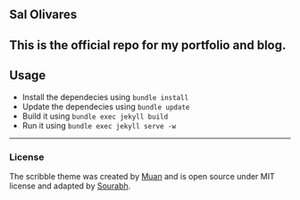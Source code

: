 ## Sal Olivares

This is the official repo for my portfolio and blog. 
---

## Usage

- Install the dependecies using `bundle install`
- Update the dependecies using `bundle update`
- Build it using `bundle exec jekyll build`
- Run it using `bundle exec jekyll serve -w`

---

### License

The scribble theme was created by [Muan](https://github.com/muan) and is open source under MIT license and adapted by [Sourabh](https://github.com/sb2nov).
